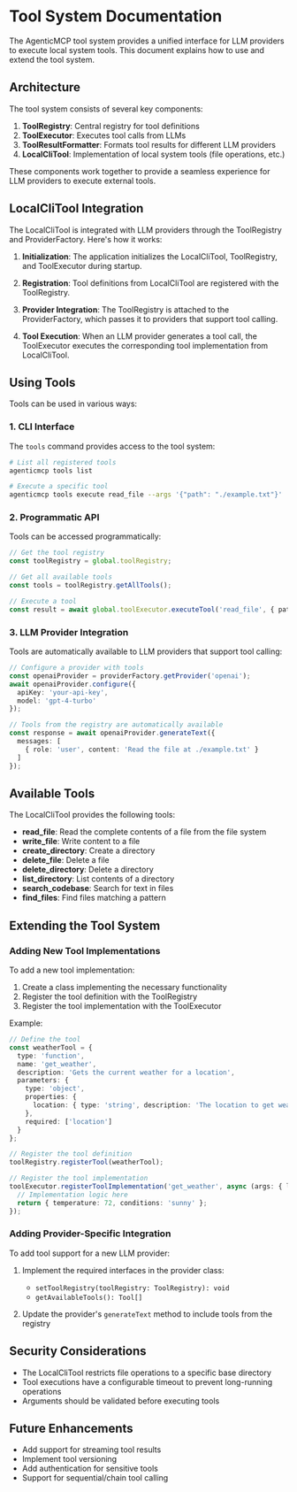 # Tool System Documentation

The AgenticMCP tool system provides a unified interface for LLM providers to execute local system tools. This document explains how to use and extend the tool system.

## Architecture

The tool system consists of several key components:

1. **ToolRegistry**: Central registry for tool definitions
2. **ToolExecutor**: Executes tool calls from LLMs
3. **ToolResultFormatter**: Formats tool results for different LLM providers
4. **LocalCliTool**: Implementation of local system tools (file operations, etc.)

These components work together to provide a seamless experience for LLM providers to execute external tools.

## LocalCliTool Integration

The LocalCliTool is integrated with LLM providers through the ToolRegistry and ProviderFactory. Here's how it works:

1. **Initialization**: The application initializes the LocalCliTool, ToolRegistry, and ToolExecutor during startup.

2. **Registration**: Tool definitions from LocalCliTool are registered with the ToolRegistry.

3. **Provider Integration**: The ToolRegistry is attached to the ProviderFactory, which passes it to providers that support tool calling.

4. **Tool Execution**: When an LLM provider generates a tool call, the ToolExecutor executes the corresponding tool implementation from LocalCliTool.

## Using Tools

Tools can be used in various ways:

### 1. CLI Interface

The `tools` command provides access to the tool system:

```bash
# List all registered tools
agenticmcp tools list

# Execute a specific tool
agenticmcp tools execute read_file --args '{"path": "./example.txt"}'
```

### 2. Programmatic API

Tools can be accessed programmatically:

```typescript
// Get the tool registry
const toolRegistry = global.toolRegistry;

// Get all available tools
const tools = toolRegistry.getAllTools();

// Execute a tool
const result = await global.toolExecutor.executeTool('read_file', { path: './example.txt' });
```

### 3. LLM Provider Integration

Tools are automatically available to LLM providers that support tool calling:

```typescript
// Configure a provider with tools
const openaiProvider = providerFactory.getProvider('openai');
await openaiProvider.configure({
  apiKey: 'your-api-key',
  model: 'gpt-4-turbo'
});

// Tools from the registry are automatically available
const response = await openaiProvider.generateText({
  messages: [
    { role: 'user', content: 'Read the file at ./example.txt' }
  ]
});
```

## Available Tools

The LocalCliTool provides the following tools:

- **read_file**: Read the complete contents of a file from the file system
- **write_file**: Write content to a file
- **create_directory**: Create a directory
- **delete_file**: Delete a file
- **delete_directory**: Delete a directory
- **list_directory**: List contents of a directory
- **search_codebase**: Search for text in files
- **find_files**: Find files matching a pattern

## Extending the Tool System

### Adding New Tool Implementations

To add a new tool implementation:

1. Create a class implementing the necessary functionality
2. Register the tool definition with the ToolRegistry
3. Register the tool implementation with the ToolExecutor

Example:

```typescript
// Define the tool
const weatherTool = {
  type: 'function',
  name: 'get_weather',
  description: 'Gets the current weather for a location',
  parameters: {
    type: 'object',
    properties: {
      location: { type: 'string', description: 'The location to get weather for' }
    },
    required: ['location']
  }
};

// Register the tool definition
toolRegistry.registerTool(weatherTool);

// Register the tool implementation
toolExecutor.registerToolImplementation('get_weather', async (args: { location: string }) => {
  // Implementation logic here
  return { temperature: 72, conditions: 'sunny' };
});
```

### Adding Provider-Specific Integration

To add tool support for a new LLM provider:

1. Implement the required interfaces in the provider class:
   - `setToolRegistry(toolRegistry: ToolRegistry): void`
   - `getAvailableTools(): Tool[]`

2. Update the provider's `generateText` method to include tools from the registry

## Security Considerations

- The LocalCliTool restricts file operations to a specific base directory
- Tool executions have a configurable timeout to prevent long-running operations
- Arguments should be validated before executing tools

## Future Enhancements

- Add support for streaming tool results
- Implement tool versioning
- Add authentication for sensitive tools
- Support for sequential/chain tool calling